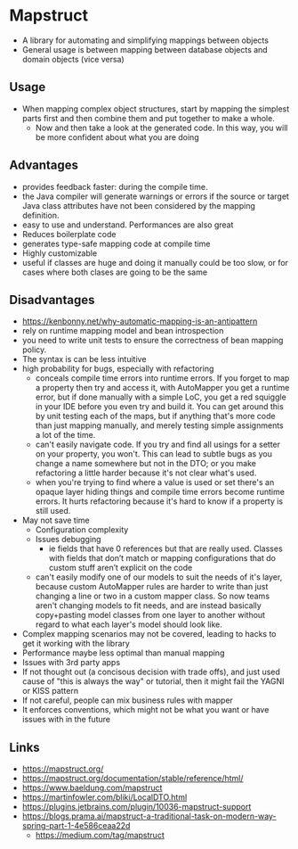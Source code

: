 # Mapstruct
* A library for automating and simplifying mappings between objects
* General usage is between mapping between database objects and domain objects (vice versa)
## Usage
* When mapping complex object structures, start by mapping the simplest parts first and then combine them and put together to make a whole.
  * Now and then take a look at the generated code. In this way, you will be more confident about what you are doing
## Advantages
*  provides feedback faster: during the compile time.
  * the Java compiler will generate warnings or errors if the source or target Java class attributes have not been considered by the mapping definition.
* easy to use and understand. Performances are also great
* Reduces boilerplate code
*  generates type-safe mapping code at compile time
* Highly customizable
* useful if classes are huge and doing it manually could be too slow, or for cases where both clases are going to be the same
## Disadvantages
* https://kenbonny.net/why-automatic-mapping-is-an-antipattern
*  rely on runtime mapping model and bean introspection
  * you need to write unit tests to ensure the correctness of bean mapping policy.
* The syntax is can be less intuitive
* high probability for bugs, especially with refactoring
  * conceals compile time errors into runtime errors. If you forget to map a property then try and access it, with AutoMapper you get a runtime error, but if done manually with a simple LoC, you get a red squiggle in your IDE before you even try and build it. You can get around this by unit testing each of the maps, but if anything that's more code than just mapping manually, and merely testing simple assignments a lot of the time.
  *  can't easily navigate code. If you try and find all usings for a setter on your property, you won't. This can lead to subtle bugs as you change a name somewhere but not in the DTO; or you make refactoring a little harder because it's not clear what's used.
  *  when you're trying to find where a value is used or set there's an opaque layer hiding things and compile time errors become runtime errors. It hurts refactoring because it's hard to know if a property is still used.
* May not save time
  * Configuration complexity
  * Issues debugging 
    * ie fields that have 0 references but that are really used. Classes with fields that don’t match or mapping configurations that do custom stuff aren’t explicit on the code
  * can't easily modify one of our models to suit the needs of it's layer, because custom AutoMapper rules are harder to write than just changing a line or two in a custom mapper class. So now teams aren't changing models to fit needs, and are instead basically copy+pasting model classes from one layer to another without regard to what each layer's model should look like.
* Complex mapping scenarios may not be covered, leading to hacks to get it working with the library
* Performance maybe less optimal than manual mapping
* Issues with 3rd party apps
* If not thought out (a concisous decision with trade offs), and just used cause of "this is always the way" or tutorial, then it might fail the YAGNI or KISS pattern
* If not careful, people can mix business rules with mapper
* It enforces conventions, which might not be what you want or have issues with in the future
## Links 
* https://mapstruct.org/
* https://mapstruct.org/documentation/stable/reference/html/
* https://www.baeldung.com/mapstruct
* https://martinfowler.com/bliki/LocalDTO.html
* https://plugins.jetbrains.com/plugin/10036-mapstruct-support
* https://blogs.prama.ai/mapstruct-a-traditional-task-on-modern-way-spring-part-1-4e586ceaa22d
  * https://medium.com/tag/mapstruct
